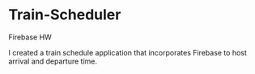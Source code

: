 # Train-Scheduler
Firebase HW

I created a train schedule application that incorporates Firebase to host arrival and departure time.
